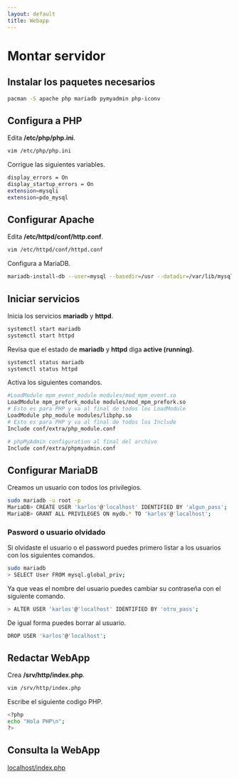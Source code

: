 ```yaml
---
layout: default
title: Webapp
---
```


# Montar servidor

## Instalar los paquetes necesarios
```bash
pacman -S apache php mariadb pymyadmin php-iconv
```

## Configura a PHP
Edita **/etc/php/php.ini**.
```bash
vim /etc/php/php.ini
```
Corrigue las siguientes variables.
```bash
display_errors = On
display_startup_errors = On
extension=mysqli
extension=pdo_mysql

```

## Configurar Apache
Edita **/etc/httpd/conf/http.conf**.
```bash
vim /etc/httpd/conf/httpd.conf
```

Configura a MariaDB.
```bash
mariadb-install-db --user=mysql --basedir=/usr --datadir=/var/lib/mysql
```


## Iniciar servicios
Inicia los servicios **mariadb** y **httpd**.
```bash
systemctl start mariadb
systemctl start httpd
```
Revisa que el estado de **mariadb** y **httpd** diga **active (running)**.
```bash
systemctl status mariadb
systemctl status httpd
```


Activa los siguientes comandos.
```bash
#LoadModule mpm_event_module modules/mod_mpm_event.so
LoadModule mpm_prefork_module modules/mod_mpm_prefork.so
# Esto es para PHP y va al final de todos los LoadModule
LoadModule php_module modules/libphp.so
# Esto es para PHP y va al final de todos los Include
Include conf/extra/php_module.conf

# phpMyAdmin configuration al final del archivo
Include conf/extra/phpmyadmin.conf
```

## Configurar MariaDB
Creamos un usuario con todos los privilegios.
```bash
sudo mariadb -u root -p
MariaDB> CREATE USER 'karlos'@'localhost' IDENTIFIED BY 'algun_pass';
MariaDB> GRANT ALL PRIVILEGES ON mydb.* TO 'karlos'@'localhost';
```
### Pasword o usuario olvidado
Si olvidaste el usuario o el password puedes primero listar a los usuarios con los siguientes comandos.
```bash
sudo mariadb
> SELECT User FROM mysql.global_priv;
```
Ya que veas el nombre del usuario puedes cambiar su contraseña con el siguiente comando.
```bash
> ALTER USER 'karlos'@'localhost' IDENTIFIED BY 'otro_pass';
```
De igual forma puedes borrar al usuario.
```bash
DROP USER 'karlos'@'localhost';
```

## Redactar WebApp
Crea **/srv/http/index.php**.
```bash
vim /srv/http/index.php
```
Escribe el siguiente codigo PHP.
```bash
<?php
echo "Hola PHP\n";
?>
```

## Consulta la WebApp
[localhost/index.php](localhost/index.php)
